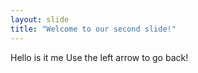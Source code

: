 ```yaml
---
layout: slide
title: "Welcome to our second slide!"
---
```

Hello is it me
Use the left arrow to go back!
